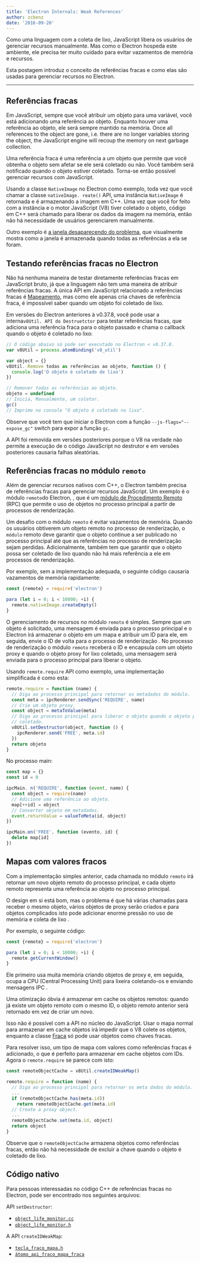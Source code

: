 ```yaml
---
title: 'Electron Internals: Weak References'
author: zcbenz
date: '2016-09-20'
---
```


Como uma linguagem com a coleta de lixo, JavaScript libera os usuários de gerenciar recursos manualmente. Mas como o Electron hospeda este ambiente, ele precisa ter muito cuidado para evitar vazamentos de memória e recursos.

Esta postagem introduz o conceito de referências fracas e como elas são usadas para gerenciar recursos no Electron.

---

## Referências fracas

Em JavaScript, sempre que você atribuir um objeto para uma variável, você está adicionando uma referência ao objeto. Enquanto houver uma referência ao objeto, ele será sempre mantido na memória. Once all references to the object are gone, i.e. there are no longer variables storing the object, the JavaScript engine will recoup the memory on next garbage collection.

Uma referência fraca é uma referência a um objeto que permite que você obtenha o objeto sem afetar se ele será coletado ou não. Você também será notificado quando o objeto estiver coletado. Torna-se então possível gerenciar recursos com JavaScript.

Usando a classe `NativeImage` no Electron como exemplo, toda vez que você chamar a classe `nativeImage. reate()` API, uma instância `NativeImage` é retornada e é armazenando a imagem em C++. Uma vez que você for feito com a instância e o motor JavaScript (V8) tiver coletado o objeto, código em C++ será chamado para liberar os dados da imagem na memória, então não há necessidade de usuários gerenciarem manualmente.

Outro exemplo é [a janela desaparecendo do problema](https://electronjs.org/docs/faq/#my-apps-windowtray-disappeared-after-a-few-minutes), que visualmente mostra como a janela é armazenada quando todas as referências a ela se foram.

## Testando referências fracas no Electron

Não há nenhuma maneira de testar diretamente referências fracas em JavaScript bruto, já que a linguagem não tem uma maneira de atribuir referências fracas. A única API em JavaScript relacionado a referências fracas é [Mapeamento](https://developer.mozilla.org/en-US/docs/Web/JavaScript/Reference/Global_Objects/WeakMap), mas como ele apenas cria chaves de referência fraca, é impossível saber quando um objeto foi coletado de lixo.

Em versões do Electron anteriores à v0.37.8, você pode usar a interna`v8Util. API do Destruetctor` para testar referências fracas, que adiciona uma referência fraca para o objeto passado e chama o callback quando o objeto é coletado no lixo:

```javascript
// O código abaixo só pode ser executado no Electron < v0.37.8.
var v8Util = process.atomBinding('v8_util')

var object = {}
v8Util. Remove todas as referências ao objeto, function () {
  console.log('O objeto é coletado de lixo')
})

// Remover todas as referências ao objeto.
objeto = undefined
// Inicia, Manualmente, um coletor.
gc()
// Imprime no console "O objeto é coletado no lixo".
```

Observe que você tem que iniciar o Electron com a função `--js-flags="--expose_gc"` switch para expor a função `gc`.

A API foi removida em versões posteriores porque o V8 na verdade não permite a execução de o código JavaScript no destrutor e em versões posteriores causaria falhas aleatórias.

## Referências fracas no módulo `remoto`

Além de gerenciar recursos nativos com C++, o Electron também precisa de referências fracas para gerenciar recursos JavaScript. Um exemplo é o módulo `remoto`do Electron, , que é um [módulo de Procedimento Remoto](https://en.wikipedia.org/wiki/Remote_procedure_call) (RPC) que permite o uso de objetos no processo principal a partir de processos de renderização.

Um desafio com o módulo `remoto` é evitar vazamentos de memória. Quando os usuários obtiverem um objeto remoto no processo de renderização, o `módulo` remoto deve garantir que o objeto continue a ser publicado no processo principal até que as referências no processo de renderização sejam perdidas. Adicionalmente, também tem que garantir que o objeto possa ser coletado de lixo quando não há mais referência a ele em processos de renderização.

Por exemplo, sem a implementação adequada, o seguinte código causaria vazamentos de memória rapidamente:

```javascript
const {remote} = require('electron')

para (let i = 0; i < 10000; +i) {
  remote.nativeImage.createEmpty()
}
```

O gerenciamento de recursos no módulo `remoto` é simples. Sempre que um objeto é solicitado, uma mensagem é enviada para o processo principal e o Electron irá armazenar o objeto em um mapa e atribuir um ID para ele, em seguida, envie o ID de volta para o processo de renderização . No processo de renderização o módulo `remoto` receberá o ID e encapsula com um objeto proxy e quando o objeto proxy for lixo coletado, uma mensagem será enviada para o processo principal para liberar o objeto.

Usando `remote.require` API como exemplo, uma implementação simplificada é como esta:

```javascript
remote.require = function (name) {
  // Diga ao processo principal para retornar os metadados do módulo.
  const meta = ipcRenderer.sendSync('REQUIRE', name)
  // Crie um objeto proxy.
  const object = metaToValue(meta)
  // Diga ao processo principal para liberar o objeto quando o objeto proxy é garbage
  // coletado.
  v8Util.setDestructor(object, function () {
    ipcRenderer.send('FREE', meta.id)
  })
  return objeto
}
```

No processo main:

```javascript
const map = {}
const id = 0

ipcMain. n('REQUIRE', function (event, name) {
  const object = require(name)
  // Adicione uma referência ao objeto.
  map[++id] = object
  // Converter objeto em metadados.
  event.returnValue = valueToMeta(id, object)
})

ipcMain.on('FREE', function (evento, id) {
  delete map[id]
})
```

## Mapas com valores fracos

Com a implementação simples anterior, cada chamada no módulo `remoto` irá retornar um novo objeto remoto do processo principal, e cada objeto remoto representa uma referência ao objeto no processo principal.

O design em si está bom, mas o problema é que há várias chamadas para receber o mesmo objeto, vários objetos de proxy serão criados e para objetos complicados isto pode adicionar enorme pressão no uso de memória e coleta de lixo .

Por exemplo, o seguinte código:

```javascript
const {remote} = require('electron')

para (let i = 0; i < 10000; +i) {
  remote.getCurrentWindow()
}
```

Ele primeiro usa muita memória criando objetos de proxy e, em seguida, ocupa a CPU (Central Processing Unit) para lixeira coletando-os e enviando mensagens IPC .

Uma otimização óbvia é armazenar em cache os objetos remotos: quando já existe um objeto remoto com o mesmo ID, o objeto remoto anterior será retornado em vez de criar um novo.

Isso não é possível com a API no núcleo do JavaScript. Usar o mapa normal para armazenar em cache objetos irá impedir que o V8 colete os objetos, enquanto a classe [Fraca](https://developer.mozilla.org/en-US/docs/Web/JavaScript/Reference/Global_Objects/WeakMap) só pode usar objetos como chaves fracas.

Para resolver isso, um tipo de mapa com valores como referências fracas é adicionado, o que é perfeito para armazenar em cache objetos com IDs. Agora o `remote.require` se parece com isto:

```javascript
const remoteObjectCache = v8Util.createIDWeakMap()

remote.require = function (name) {
  // Diga ao processo principal para retornar os meta dados do módulo.
  ...
  if (remoteObjectCache.has(meta.id))
    return remoteObjectCache.get(meta.id)
  // Create a proxy object.
  ...
  remoteObjectCache.set(meta.id, object)
  return object
}
```

Observe que o `remoteObjectCache` armazena objetos como referências fracas, então não há necessidade de excluir a chave quando o objeto é coletado de lixo.

## Código nativo

Para pessoas interessadas no código C++ de referências fracas no Electron, pode ser encontrado nos seguintes arquivos:

API `setDestructor`:

* [`object_life_monitor.cc`](https://github.com/electron/electron/blob/v1.3.4/atom/common/api/object_life_monitor.cc)
* [`object_life_monitor.h`](https://github.com/electron/electron/blob/v1.3.4/atom/common/api/object_life_monitor.h)

A API `createIDWeakMap`:

* [`tecla_fraco_mapa.h`](https://github.com/electron/electron/blob/v1.3.4/atom/common/key_weak_map.h)
* [`átomo_api_fraco_mapa_fraca`](https://github.com/electron/electron/blob/v1.3.4/atom/common/api/atom_api_key_weak_map.h)

